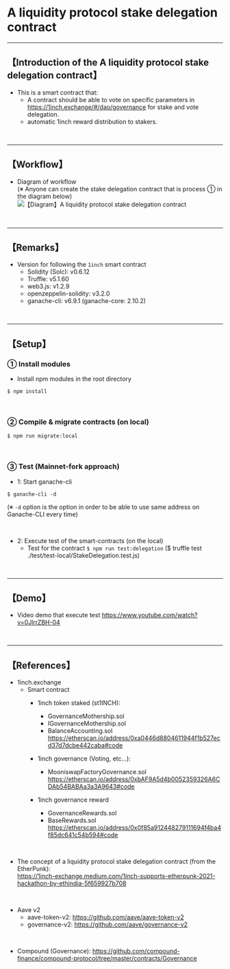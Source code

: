 # A liquidity protocol stake delegation contract

***
## 【Introduction of the A liquidity protocol stake delegation contract】
- This is a smart contract that: 
  - A contract should be able to vote on specific parameters in https://1inch.exchange/#/dao/governance for stake and vote delegation.
  - automatic 1inch reward distribution to stakers.

&nbsp;

***

## 【Workflow】
- Diagram of workflow  
  (※ Anyone can create the stake delegation contract that is process ① in the diagram below)
![【Diagram】A liquidity protocol stake delegation contract](https://user-images.githubusercontent.com/19357502/109258799-50924200-783e-11eb-92e5-e571be5bc90b.jpg)


&nbsp;

***

## 【Remarks】
- Version for following the `1inch` smart contract
  - Solidity (Solc): v0.6.12
  - Truffle: v5.1.60
  - web3.js: v1.2.9
  - openzeppelin-solidity: v3.2.0
  - ganache-cli: v6.9.1 (ganache-core: 2.10.2)


&nbsp;

***

## 【Setup】
### ① Install modules
- Install npm modules in the root directory
```
$ npm install
```

<br>

### ② Compile & migrate contracts (on local)
```
$ npm run migrate:local
```

<br>

### ③ Test (Mainnet-fork approach)
- 1: Start ganache-cli
```
$ ganache-cli -d
```
(※ `-d` option is the option in order to be able to use same address on Ganache-CLI every time)

<br>

- 2: Execute test of the smart-contracts (on the local)
  - Test for the contract
    `$ npm run test:delegation`
    ($ truffle test ./test/test-local/StakeDelegation.test.js)

<br>

***

## 【Demo】
- Video demo that execute test
https://www.youtube.com/watch?v=0JlrrZBH-04


<br>

***

## 【References】
- 1inch.exchange
  - Smart contract  
    - 1inch token staked (st1INCH):  
      - GovernanceMothership.sol  
      - IGovernanceMothership.sol  
      - BalanceAccounting.sol   
        https://etherscan.io/address/0xa0446d8804611944f1b527ecd37d7dcbe442caba#code

    - 1inch governance (Voting, etc...):
      - MooniswapFactoryGovernance.sol   
        https://etherscan.io/address/0xbAF9A5d4b0052359326A6CDAb54BABAa3a3A9643#code

    - 1inch governance reward  
      - GovernanceRewards.sol  
      - BaseRewards.sol   
        https://etherscan.io/address/0x0f85a912448279111694f4ba4f85dc641c54b594#code

<br>

  - The concept of a liquidity protocol stake delegation contract (from the EtherPunk):  
    https://1inch-exchange.medium.com/1inch-supports-etherpunk-2021-hackathon-by-ethindia-5f659927b708

<br>

- Aave v2 
  - aave-token-v2: https://github.com/aave/aave-token-v2
  - governance-v2: https://github.com/aave/governance-v2

<br>

- Compound (Governance): https://github.com/compound-finance/compound-protocol/tree/master/contracts/Governance
